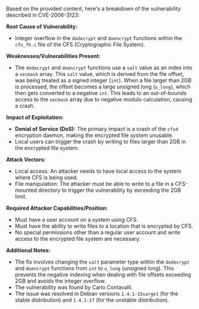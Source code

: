 Based on the provided content, here's a breakdown of the vulnerability described in CVE-2006-3123:

**Root Cause of Vulnerability:**
- Integer overflow in the `dodecrypt` and `doencrypt` functions within the `cfs_fh.c` file of the CFS (Cryptographic File System).

**Weaknesses/Vulnerabilities Present:**
- The `dodecrypt` and `doencrypt` functions use a `salt` value as an index into a `secmask` array. This `salt` value, which is derived from the file offset, was being treated as a signed integer (`int`). When a file larger than 2GB is processed, the offset becomes a large unsigned long (`u_long`), which then gets converted to a negative `int`. This leads to an out-of-bounds access to the `secmask` array due to negative modulo calculation, causing a crash.

**Impact of Exploitation:**
- **Denial of Service (DoS):** The primary impact is a crash of the `cfsd` encryption daemon, making the encrypted file system unusable.
- Local users can trigger the crash by writing to files larger than 2GB in the encrypted file system.

**Attack Vectors:**
- Local access: An attacker needs to have local access to the system where CFS is being used.
- File manipulation: The attacker must be able to write to a file in a CFS-mounted directory to trigger the vulnerability by exceeding the 2GB limit.

**Required Attacker Capabilities/Position:**
- Must have a user account on a system using CFS.
- Must have the ability to write files to a location that is encrypted by CFS.
- No special permissions other than a regular user account and write access to the encrypted file system are necessary.

**Additional Notes:**
- The fix involves changing the `salt` parameter type within the `dodecrypt` and `doencrypt` functions from `int` to `u_long` (unsigned long). This prevents the negative indexing when dealing with file offsets exceeding 2GB and avoids the integer overflow.
- The vulnerability was found by Carlo Contavalli.
- The issue was resolved in Debian versions `1.4.1-15sarge1` (for the stable distribution) and `1.4.1-17` (for the unstable distribution).